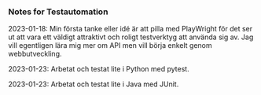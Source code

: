 ### Notes for Testautomation ###
2023-01-18:
Min första tanke eller idé är att pilla med PlayWright för det ser ut att vara ett väldigt attraktivt och roligt testverktyg att använda sig av. Jag vill egentligen lära mig mer om API men vill börja enkelt genom webbutveckling. 

2023-01-23:
Arbetat och testat lite i Python med pytest.  

2023-01-23:
Arbetat och testat lite i Java med JUnit.  
